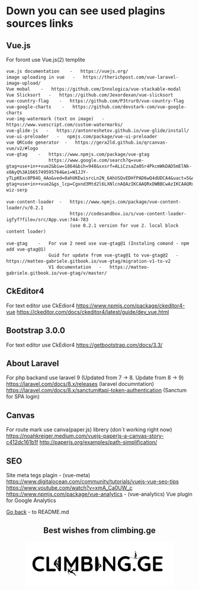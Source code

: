 <h1>Down you can see used plagins sources links</h1>

## Vue.js

For foront use Vue.js(2) templite
    <!-- vue-carousel-3d    -   https://wlada.github.io/vue-carousel-3d/?ref=madewithvuejs.com -->

    vue.js documentation    -   https://vuejs.org/
    image uploading in vue   -   https://therichpost.com/vue-laravel-image-upload/
    Vue mobal    -   https://github.com/Innologica/vue-stackable-modal
    Vue Slicksort   -   https://github.com/Jexordexan/vue-slicksort
    vue-country-flag    -   https://github.com/P3trur0/vue-country-flag
    vue-google-charts    -   https://github.com/devstark-com/vue-google-charts
    vue-img-watermark (text on image)   -   https://www.vuescript.com/custom-watermarks/
    vue-glide-js   -   https://antonreshetov.github.io/vue-glide/install/
    vue-ui-preloader   -   npmjs.com/package/vue-ui-preloader
    vue QRCode generator  -   https://gera2ld.github.io/qrcanvas-vue/v2/#logo
    vue-gtag    -   https://www.npmjs.com/package/vue-gtag
                    https://www.google.com/search?q=vue-gtag+use+in++vue2&biw=1864&bih=948&sxsrf=ALiCzsaZa0Sr4PkcmWkDAD5mElNk-x0AyQ%3A1665749595764&ei=W1JJY-yTLpKExc8P84G_4Ao&ved=0ahUKEwisrcLn2N_6AhUSQvEDHfPAD6wQ4dUDCA4&uact=5&oq=vue-gtag+use+in++vue2&gs_lcp=Cgxnd3Mtd2l6LXNlcnAQAzIKCAAQRxDWBBCwAzIKCAAQRxDWBBCwAzIKCAAQRxDWBBCwAzIKCAAQRxDWBBCwAzIKCAAQRxDWBBCwAzIKCAAQRxDWBBCwAzIKCAAQRxDWBBCwAzIKCAAQRxDWBBCwAzINCAAQ5AIQ1gQQsAMYATINCAAQ5AIQ1gQQsAMYATINCAAQ5AIQ1gQQsAMYATINCAAQ5AIQ1gQQsAMYATINCAAQ5AIQ1gQQsAMYAUoECE0YAUoECEEYAEoECEYYAVDSBFjSBGDdBWgBcAF4AIABAIgBAJIBAJgBAKABAcgBDcABAdoBBggBEAEYCQ&sclient=gws-wiz-serp

    vue-content-loader  -   https://www.npmjs.com/package/vue-content-loader/v/0.2.1 
                            https://codesandbox.io/s/vue-content-loader-igfyf?file=/src/App.vue:744-783
                            (use 0.2.1 version for vue 2. local block content loader)

    vue-gtag    -   For vue 2 need use vue-gtag@1 (Instaling comand - npm add vue-gtag@1) 
                    Guid for update from vue-gtag@1 to vue-gtag@2   -   https://matteo-gabriele.gitbook.io/vue-gtag/migration-v1-to-v2
                    V1 documentation   -   https://matteo-gabriele.gitbook.io/vue-gtag/v/master/


## CkEditor4

For text editor use CkEdior4
    https://www.npmjs.com/package/ckeditor4-vue
    https://ckeditor.com/docs/ckeditor4/latest/guide/dev_vue.html


## Bootstrap 3.0.0

For text editor use CkEdior4
    https://getbootstrap.com/docs/3.3/


## About Laravel

For php backand use laravel 9 (Updated from 7 -> 8. Update from 8 -> 9)
    https://laravel.com/docs/8.x/releases (laravel documntation)
    https://laravel.com/docs/8.x/sanctum#api-token-authentication (Sanctum for SPA login)


## Canvas

For route mark use canva(paper.js) librery (don`t working right now)
    https://noahkreiger.medium.com/vuejs-paperjs-a-canvas-story-c412dc161b1f
    http://paperjs.org/examples/path-simplification/


## SEO

Site meta tegs plagin - (vue-meta)
    https://www.digitalocean.com/community/tutorials/vuejs-vue-seo-tips
    https://www.youtube.com/watch?v=xmA_Ca0UW_c
    https://www.npmjs.com/package/vue-analytics - (vue-analytics) Vue plugin for Google Analytics


[Go back](../README.md) - to README.md

<h2 align="center">Best wishes from climbing.ge</h2>
<p align="center"><img src="/public/images/site_img/site_logo/header logo(bacground).png" width="400"></p>